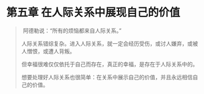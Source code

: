 # 第五章 在人际关系中展现自己的价值

> ​		阿德勒说：“所有的烦恼都来自人际关系。”
>
> ​		人际关系错综复杂。进入人际关系，就一定会经历受伤，或讨人嫌弃，或被人憎恨，或遭人背叛。
>
> ​		但幸福很难仅仅依托于自己而存在，真正的幸福，是存在于人际关系中的。
>
> ​		想要处理好人际关系也很简单：在关系中展示自己的价值，并且永远相信自己的价值。
